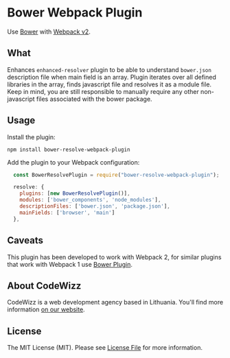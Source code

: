 # Bower Webpack Plugin
Use [Bower](https://bower.io/) with [Webpack v2](https://webpack.js.org/).

## What

Enhances ``enhanced-resolver`` plugin to be able to understand ``bower.json`` description file when main field is an array. Plugin iterates over all defined libraries in the array, finds javascript file and resolves it as a module file. Keep in mind, you are still responsible to manually require any other non-javascript files associated with the bower package.

## Usage
Install the plugin:
```
npm install bower-resolve-webpack-plugin
```
Add the plugin to your Webpack configuration:
```javascript
  const BowerResolvePlugin = require("bower-resolve-webpack-plugin");

  resolve: {
    plugins: [new BowerResolvePlugin()],
    modules: ['bower_components', 'node_modules'],
    descriptionFiles: ['bower.json', 'package.json'],
    mainFields: ['browser', 'main']
  },
```

## Caveats
This plugin has been developed to work with Webpack 2, for similar plugins that work with Webpack 1 use [Bower Plugin](https://github.com/lpiepiora/bower-webpack-plugin).

## About CodeWizz
CodeWizz is a web development agency based in Lithuania. You'll find more information [on our website](https://codewizz.com).

## License
The MIT License (MIT). Please see [License File](LICENSE.md) for more information.
